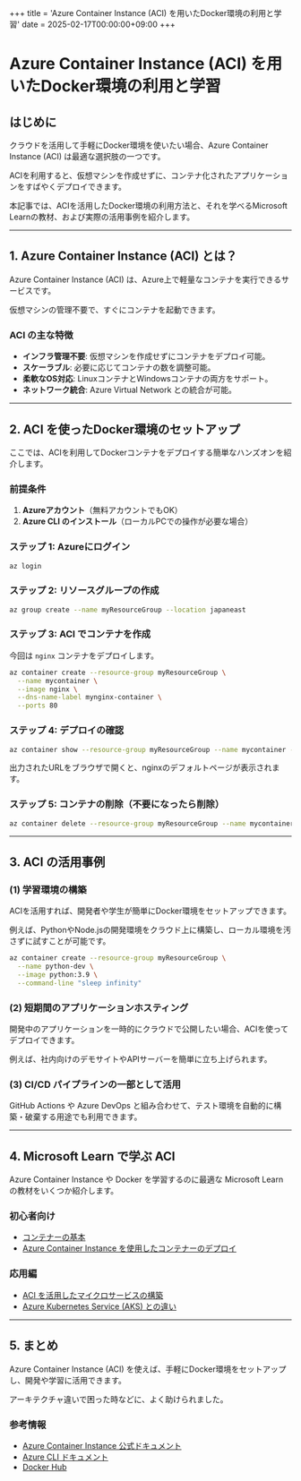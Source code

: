 +++
title = 'Azure Container Instance (ACI) を用いたDocker環境の利用と学習'
date = 2025-02-17T00:00:00+09:00
+++

# Azure Container Instance (ACI) を用いたDocker環境の利用と学習

## はじめに
クラウドを活用して手軽にDocker環境を使いたい場合、Azure Container Instance (ACI) は最適な選択肢の一つです。

ACIを利用すると、仮想マシンを作成せずに、コンテナ化されたアプリケーションをすばやくデプロイできます。

本記事では、ACIを活用したDocker環境の利用方法と、それを学べるMicrosoft Learnの教材、および実際の活用事例を紹介します。

---

## 1. Azure Container Instance (ACI) とは？
Azure Container Instance (ACI) は、Azure上で軽量なコンテナを実行できるサービスです。

仮想マシンの管理不要で、すぐにコンテナを起動できます。

### **ACI の主な特徴**
- **インフラ管理不要**: 仮想マシンを作成せずにコンテナをデプロイ可能。
- **スケーラブル**: 必要に応じてコンテナの数を調整可能。
- **柔軟なOS対応**: LinuxコンテナとWindowsコンテナの両方をサポート。
- **ネットワーク統合**: Azure Virtual Network との統合が可能。

---

## 2. ACI を使ったDocker環境のセットアップ
ここでは、ACIを利用してDockerコンテナをデプロイする簡単なハンズオンを紹介します。

### **前提条件**
1. **Azureアカウント**（無料アカウントでもOK）
2. **Azure CLI のインストール**（ローカルPCでの操作が必要な場合）

### **ステップ 1: Azureにログイン**
```sh
az login
```

### **ステップ 2: リソースグループの作成**
```sh
az group create --name myResourceGroup --location japaneast
```

### **ステップ 3: ACI でコンテナを作成**
今回は `nginx` コンテナをデプロイします。
```sh
az container create --resource-group myResourceGroup \
  --name mycontainer \
  --image nginx \
  --dns-name-label mynginx-container \
  --ports 80
```

### **ステップ 4: デプロイの確認**
```sh
az container show --resource-group myResourceGroup --name mycontainer --query ipAddress.fqdn --output tsv
```
出力されたURLをブラウザで開くと、nginxのデフォルトページが表示されます。

### **ステップ 5: コンテナの削除**（不要になったら削除）
```sh
az container delete --resource-group myResourceGroup --name mycontainer
```

---

## 3. ACI の活用事例

### **(1) 学習環境の構築**
ACIを活用すれば、開発者や学生が簡単にDocker環境をセットアップできます。

例えば、PythonやNode.jsの開発環境をクラウド上に構築し、ローカル環境を汚さずに試すことが可能です。

```sh
az container create --resource-group myResourceGroup \
  --name python-dev \
  --image python:3.9 \
  --command-line "sleep infinity"
```

### **(2) 短期間のアプリケーションホスティング**
開発中のアプリケーションを一時的にクラウドで公開したい場合、ACIを使ってデプロイできます。

例えば、社内向けのデモサイトやAPIサーバーを簡単に立ち上げられます。

### **(3) CI/CD パイプラインの一部として活用**
GitHub Actions や Azure DevOps と組み合わせて、テスト環境を自動的に構築・破棄する用途でも利用できます。

---

## 4. Microsoft Learn で学ぶ ACI
Azure Container Instance や Docker を学習するのに最適な Microsoft Learn の教材をいくつか紹介します。

### **初心者向け**
- [コンテナーの基本](https://learn.microsoft.com/ja-jp/training/modules/intro-to-containers/)
- [Azure Container Instance を使用したコンテナーのデプロイ](https://learn.microsoft.com/ja-jp/training/modules/deploy-run-container-azure-container-instances/)

### **応用編**
- [ACI を活用したマイクロサービスの構築](https://learn.microsoft.com/ja-jp/training/modules/microservices-architecture/)
- [Azure Kubernetes Service (AKS) との違い](https://learn.microsoft.com/ja-jp/azure/aks/)

---

## 5. まとめ
Azure Container Instance (ACI) を使えば、手軽にDocker環境をセットアップし、開発や学習に活用できます。

アーキテクチャ違いで困った時などに、よく助けられました。

### **参考情報**
- [Azure Container Instance 公式ドキュメント](https://learn.microsoft.com/ja-jp/azure/container-instances/)
- [Azure CLI ドキュメント](https://learn.microsoft.com/ja-jp/cli/azure/)
- [Docker Hub](https://hub.docker.com/)

